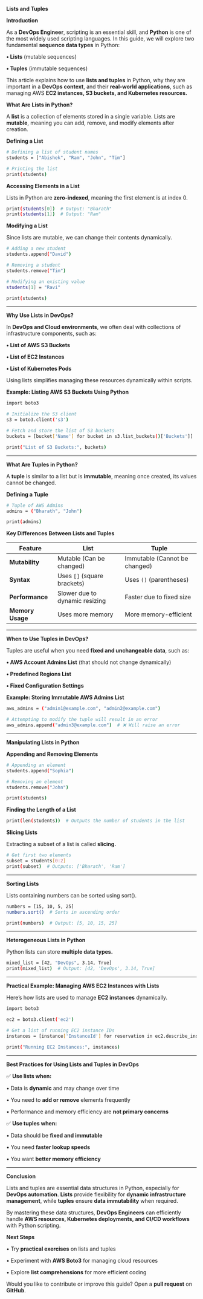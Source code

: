 **Lists and Tuples**

**Introduction**

As a **DevOps Engineer**, scripting is an essential skill, and **Python** is one of the most widely used scripting languages. In this guide, we will explore two fundamental **sequence data types** in Python:

**•	Lists** (mutable sequences)

**•	Tuples** (immutable sequences)

This article explains how to use **lists and tuples** in Python, why they are important in a **DevOps context**, and their **real-world applications**, such as managing AWS **EC2 instances, S3 buckets, and Kubernetes resources.**

**What Are Lists in Python?**

A **list** is a collection of elements stored in a single variable. Lists are **mutable**, meaning you can add, remove, and modify elements after creation.

**Defining a List**

```sh
# Defining a list of student names
students = ["Abishek", "Ram", "John", "Tim"]

# Printing the list
print(students)
```

**Accessing Elements in a List**

Lists in Python are **zero-indexed**, meaning the first element is at index 0.

```sh
print(students[0])  # Output: "Bharath"
print(students[1])  # Output: "Ram"
```

**Modifying a List**

Since lists are mutable, we can change their contents dynamically.

```sh
# Adding a new student
students.append("David")

# Removing a student
students.remove("Tim")

# Modifying an existing value
students[1] = "Ravi"

print(students)
```

---

**Why Use Lists in DevOps?**

In **DevOps and Cloud environments**, we often deal with collections of infrastructure components, such as:

**•	List of AWS S3 Buckets**

**•	List of EC2 Instances**

**•	List of Kubernetes Pods**

Using lists simplifies managing these resources dynamically within scripts.

**Example: Listing AWS S3 Buckets Using Python**

```sh
import boto3

# Initialize the S3 client
s3 = boto3.client('s3')

# Fetch and store the list of S3 buckets
buckets = [bucket['Name'] for bucket in s3.list_buckets()['Buckets']]

print("List of S3 Buckets:", buckets)
```

---

**What Are Tuples in Python?**

A **tuple** is similar to a list but is **immutable**, meaning once created, its values cannot be changed.

**Defining a Tuple**

```sh
# Tuple of AWS Admins
admins = ("Bharath", "John")

print(admins)
```

**Key Differences Between Lists and Tuples**

| Feature          | List                           | Tuple                          |
|-----------------|--------------------------------|--------------------------------|
| **Mutability**  | Mutable (Can be changed)      | Immutable (Cannot be changed)  |
| **Syntax**      | Uses `[]` (square brackets)    | Uses `()` (parentheses)        |
| **Performance** | Slower due to dynamic resizing | Faster due to fixed size       |
| **Memory Usage**| Uses more memory              | More memory-efficient          |

---

**When to Use Tuples in DevOps?**

Tuples are useful when you need **fixed and unchangeable data**, such as:

**•	AWS Account Admins List** (that should not change dynamically)

**•	Predefined Regions List**

**•	Fixed Configuration Settings**

**Example: Storing Immutable AWS Admins List**

```sh
aws_admins = ("admin1@example.com", "admin2@example.com")

# Attempting to modify the tuple will result in an error
aws_admins.append("admin3@example.com")  # ❌ Will raise an error
```

---

**Manipulating Lists in Python**

**Appending and Removing Elements**

```sh
# Appending an element
students.append("Sophia")

# Removing an element
students.remove("John")

print(students)
```

**Finding the Length of a List**

```sh
print(len(students))  # Outputs the number of students in the list
```

**Slicing Lists**

Extracting a subset of a list is called **slicing.**

```sh
# Get first two elements
subset = students[0:2]  
print(subset)  # Outputs: ['Bharath', 'Ram']
```

---

**Sorting Lists**

Lists containing numbers can be sorted using sort().

```sh
numbers = [15, 10, 5, 25]
numbers.sort()  # Sorts in ascending order

print(numbers)  # Output: [5, 10, 15, 25]
```

---

**Heterogeneous Lists in Python**

Python lists can store **multiple data types.**

```sh
mixed_list = [42, "DevOps", 3.14, True]
print(mixed_list)  # Output: [42, 'DevOps', 3.14, True]
```

---


**Practical Example: Managing AWS EC2 Instances with Lists**

Here’s how lists are used to manage **EC2 instances** dynamically.

```sh
import boto3

ec2 = boto3.client('ec2')

# Get a list of running EC2 instance IDs
instances = [instance['InstanceId'] for reservation in ec2.describe_instances()['Reservations'] for instance in reservation['Instances']]

print("Running EC2 Instances:", instances)
```

---

**Best Practices for Using Lists and Tuples in DevOps**

✅ **Use lists when:**

•	Data is **dynamic** and may change over time

•	You need to **add or remove** elements frequently

•	Performance and memory efficiency are **not primary concerns**

✅ **Use tuples when:**

•	Data should be **fixed and immutable**

•	You need **faster lookup speeds**

•	You want **better memory efficiency**

---

**Conclusion**

Lists and tuples are essential data structures in Python, especially for **DevOps automation**. **Lists** provide flexibility for **dynamic infrastructure management**, while **tuples** ensure **data immutability** when required.

By mastering these data structures, **DevOps Engineers** can efficiently handle **AWS resources, Kubernetes deployments, and CI/CD workflows** with Python scripting.

**Next Steps**

•	Try **practical exercises** on lists and tuples

•	Experiment with **AWS Boto3** for managing cloud resources

•	Explore **list comprehensions** for more efficient coding

Would you like to contribute or improve this guide? Open a **pull request** on **GitHub**.
